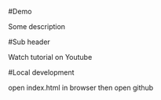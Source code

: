 #Demo

Some description

#Sub header

Watch tutorial on Youtube

#Local development

open index.html in browser
then open github